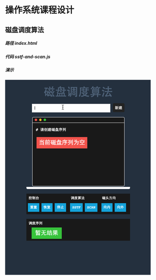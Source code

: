 # 操作系统课程设计

## 磁盘调度算法
##### 路径 index.html
##### 代码 sstf-and-scan.js
##### 演示
![磁盘调度算法](./images/sstf-and-scan.gif)